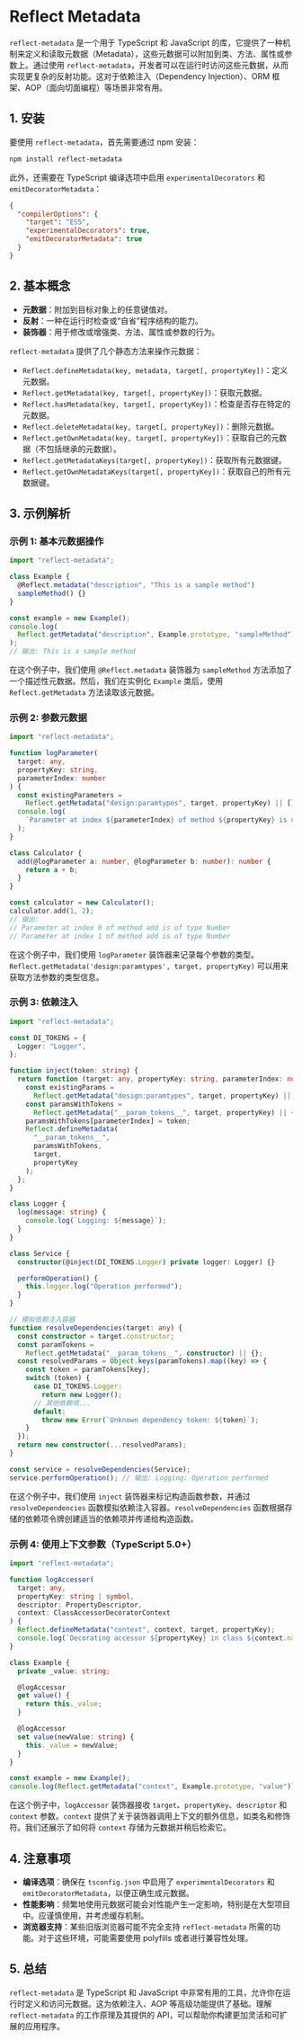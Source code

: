 # Reflect Metadata

`reflect-metadata` 是一个用于 TypeScript 和 JavaScript 的库，它提供了一种机制来定义和读取元数据（Metadata），这些元数据可以附加到类、方法、属性或参数上。通过使用 `reflect-metadata`，开发者可以在运行时访问这些元数据，从而实现更复杂的反射功能。这对于依赖注入（Dependency Injection）、ORM 框架、AOP（面向切面编程）等场景非常有用。

## 1. **安装**

要使用 `reflect-metadata`，首先需要通过 npm 安装：

```bash
npm install reflect-metadata
```

此外，还需要在 TypeScript 编译选项中启用 `experimentalDecorators` 和 `emitDecoratorMetadata`：

```json
{
  "compilerOptions": {
    "target": "ES5",
    "experimentalDecorators": true,
    "emitDecoratorMetadata": true
  }
}
```

## 2. **基本概念**

- **元数据**：附加到目标对象上的任意键值对。
- **反射**：一种在运行时检查或“自省”程序结构的能力。
- **装饰器**：用于修改或增强类、方法、属性或参数的行为。

`reflect-metadata` 提供了几个静态方法来操作元数据：

- `Reflect.defineMetadata(key, metadata, target[, propertyKey])`：定义元数据。
- `Reflect.getMetadata(key, target[, propertyKey])`：获取元数据。
- `Reflect.hasMetadata(key, target[, propertyKey])`：检查是否存在特定的元数据。
- `Reflect.deleteMetadata(key, target[, propertyKey])`：删除元数据。
- `Reflect.getOwnMetadata(key, target[, propertyKey])`：获取自己的元数据（不包括继承的元数据）。
- `Reflect.getMetadataKeys(target[, propertyKey])`：获取所有元数据键。
- `Reflect.getOwnMetadataKeys(target[, propertyKey])`：获取自己的所有元数据键。

## 3. **示例解析**

### 示例 1: 基本元数据操作

```typescript
import "reflect-metadata";

class Example {
  @Reflect.metadata("description", "This is a sample method")
  sampleMethod() {}
}

const example = new Example();
console.log(
  Reflect.getMetadata("description", Example.prototype, "sampleMethod")
);
// 输出: This is a sample method
```

在这个例子中，我们使用 `@Reflect.metadata` 装饰器为 `sampleMethod` 方法添加了一个描述性元数据。然后，我们在实例化 `Example` 类后，使用 `Reflect.getMetadata` 方法读取该元数据。

### 示例 2: 参数元数据

```typescript
import "reflect-metadata";

function logParameter(
  target: any,
  propertyKey: string,
  parameterIndex: number
) {
  const existingParameters =
    Reflect.getMetadata("design:paramtypes", target, propertyKey) || [];
  console.log(
    `Parameter at index ${parameterIndex} of method ${propertyKey} is of type ${existingParameters[parameterIndex].name}`
  );
}

class Calculator {
  add(@logParameter a: number, @logParameter b: number): number {
    return a + b;
  }
}

const calculator = new Calculator();
calculator.add(1, 2);
// 输出:
// Parameter at index 0 of method add is of type Number
// Parameter at index 1 of method add is of type Number
```

在这个例子中，我们使用 `logParameter` 装饰器来记录每个参数的类型。`Reflect.getMetadata('design:paramtypes', target, propertyKey)` 可以用来获取方法参数的类型信息。

### 示例 3: 依赖注入

```typescript
import "reflect-metadata";

const DI_TOKENS = {
  Logger: "Logger",
};

function inject(token: string) {
  return function (target: any, propertyKey: string, parameterIndex: number) {
    const existingParams =
      Reflect.getMetadata("design:paramtypes", target, propertyKey) || [];
    const paramsWithTokens =
      Reflect.getMetadata("__param_tokens__", target, propertyKey) || {};
    paramsWithTokens[parameterIndex] = token;
    Reflect.defineMetadata(
      "__param_tokens__",
      paramsWithTokens,
      target,
      propertyKey
    );
  };
}

class Logger {
  log(message: string) {
    console.log(`Logging: ${message}`);
  }
}

class Service {
  constructor(@inject(DI_TOKENS.Logger) private logger: Logger) {}

  performOperation() {
    this.logger.log("Operation performed");
  }
}

// 模拟依赖注入容器
function resolveDependencies(target: any) {
  const constructor = target.constructor;
  const paramTokens =
    Reflect.getMetadata("__param_tokens__", constructor) || {};
  const resolvedParams = Object.keys(paramTokens).map((key) => {
    const token = paramTokens[key];
    switch (token) {
      case DI_TOKENS.Logger:
        return new Logger();
      // 其他依赖项...
      default:
        throw new Error(`Unknown dependency token: ${token}`);
    }
  });
  return new constructor(...resolvedParams);
}

const service = resolveDependencies(Service);
service.performOperation(); // 输出: Logging: Operation performed
```

在这个例子中，我们使用 `inject` 装饰器来标记构造函数参数，并通过 `resolveDependencies` 函数模拟依赖注入容器。`resolveDependencies` 函数根据存储的依赖项令牌创建适当的依赖项并传递给构造函数。

### 示例 4: 使用上下文参数（TypeScript 5.0+）

```typescript
import "reflect-metadata";

function logAccessor(
  target: any,
  propertyKey: string | symbol,
  descriptor: PropertyDescriptor,
  context: ClassAccessorDecoratorContext
) {
  Reflect.defineMetadata("context", context, target, propertyKey);
  console.log(`Decorating accessor ${propertyKey} in class ${context.name}`);
}

class Example {
  private _value: string;

  @logAccessor
  get value() {
    return this._value;
  }

  @logAccessor
  set value(newValue: string) {
    this._value = newValue;
  }
}

const example = new Example();
console.log(Reflect.getMetadata("context", Example.prototype, "value"));
```

在这个例子中，`logAccessor` 装饰器接收 `target`、`propertyKey`、`descriptor` 和 `context` 参数。`context` 提供了关于装饰器调用上下文的额外信息，如类名和修饰符。我们还展示了如何将 `context` 存储为元数据并稍后检索它。

## 4. **注意事项**

- **编译选项**：确保在 `tsconfig.json` 中启用了 `experimentalDecorators` 和 `emitDecoratorMetadata`，以便正确生成元数据。
- **性能影响**：频繁地使用元数据可能会对性能产生一定影响，特别是在大型项目中。应谨慎使用，并考虑缓存机制。
- **浏览器支持**：某些旧版浏览器可能不完全支持 `reflect-metadata` 所需的功能。对于这些环境，可能需要使用 polyfills 或者进行兼容性处理。

## 5. **总结**

`reflect-metadata` 是 TypeScript 和 JavaScript 中非常有用的工具，允许你在运行时定义和访问元数据。这为依赖注入、AOP 等高级功能提供了基础。理解 `reflect-metadata` 的工作原理及其提供的 API，可以帮助你构建更加灵活和可扩展的应用程序。

